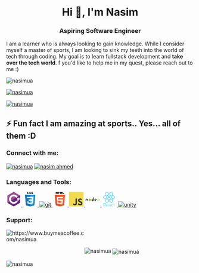 <h1 align="center">Hi 👋, I'm Nasim</h1>
<h3 align="center">Aspiring Software Engineer</h3>

<p> I am a learner who is always looking to gain knowledge. While I consider myself a master of sports, I am looking to sink my teeth into the world of tech through coding. My goal is to learn fullstack development and <strong>take over the tech world</strong>. f you'd like to help me in my quest, please reach out to me :) </p>

<p align="left"> <img src="https://komarev.com/ghpvc/?username=nasimua&label=Profile%20views&color=0e75b6&style=flat" alt="nasimua" /> </p>

<p align="left"> <a href="https://github.com/ryo-ma/github-profile-trophy"><img src="https://github-profile-trophy.vercel.app/?username=nasimua" alt="nasimua" /></a> </p>

<p align="left"> <a href="https://twitter.com/nasimua" target="blank"><img src="https://img.shields.io/twitter/follow/nasimua?logo=twitter&style=for-the-badge" alt="nasimua" /></a> </p>

## ⚡ Fun fact **I am amazing at sports.. Yes... all of them :D**

<h3 align="left">Connect with me:</h3>
<p align="left">
<a href="https://twitter.com/nasimua" target="blank"><img align="center" src="https://raw.githubusercontent.com/rahuldkjain/github-profile-readme-generator/master/src/images/icons/Social/twitter.svg" alt="nasimua" height="30" width="40" /></a>
<a href="https://linkedin.com/in/nasimua" target="blank"><img align="center" src="https://raw.githubusercontent.com/rahuldkjain/github-profile-readme-generator/master/src/images/icons/Social/linked-in-alt.svg" alt="nasim ahmed" height="30" width="40" /></a>
</p>

<h3 align="left">Languages and Tools:</h3>
<p align="left"> <a href="https://www.w3schools.com/cs/" target="_blank" rel="noreferrer"> <img src="https://raw.githubusercontent.com/devicons/devicon/master/icons/csharp/csharp-original.svg" alt="csharp" width="40" height="40"/> </a> <a href="https://www.w3schools.com/css/" target="_blank" rel="noreferrer"> <img src="https://raw.githubusercontent.com/devicons/devicon/master/icons/css3/css3-original-wordmark.svg" alt="css3" width="40" height="40"/> </a> <a href="https://git-scm.com/" target="_blank" rel="noreferrer"> <img src="https://www.vectorlogo.zone/logos/git-scm/git-scm-icon.svg" alt="git" width="40" height="40"/> </a> <a href="https://www.w3.org/html/" target="_blank" rel="noreferrer"> <img src="https://raw.githubusercontent.com/devicons/devicon/master/icons/html5/html5-original-wordmark.svg" alt="html5" width="40" height="40"/> </a> <a href="https://developer.mozilla.org/en-US/docs/Web/JavaScript" target="_blank" rel="noreferrer"> <img src="https://raw.githubusercontent.com/devicons/devicon/master/icons/javascript/javascript-original.svg" alt="javascript" width="40" height="40"/> </a> <a href="https://nodejs.org" target="_blank" rel="noreferrer"> <img src="https://raw.githubusercontent.com/devicons/devicon/master/icons/nodejs/nodejs-original-wordmark.svg" alt="nodejs" width="40" height="40"/> </a> <a href="https://reactjs.org/" target="_blank" rel="noreferrer"> <img src="https://raw.githubusercontent.com/devicons/devicon/master/icons/react/react-original-wordmark.svg" alt="react" width="40" height="40"/> </a> <a href="https://unity.com/" target="_blank" rel="noreferrer"> <img src="https://www.vectorlogo.zone/logos/unity3d/unity3d-icon.svg" alt="unity" width="40" height="40"/> </a> </p>

<h3 align="left">Support:</h3>
<p><a href="https://www.buymeacoffee.com/nasimua" target="_blank"> <img align="left" src="https://cdn.buymeacoffee.com/buttons/v2/default-yellow.png" height="50" width="210" alt="https://www.buymeacoffee.com/nasimua" /></a></p><br><br>

<p><img align="left" src="https://github-readme-stats.vercel.app/api/top-langs?username=nasimua&show_icons=true&locale=en&layout=compact" alt="nasimua" /></p>

<p>&nbsp;<img align="center" src="https://github-readme-stats.vercel.app/api?username=nasimua&show_icons=true&locale=en" alt="nasimua" /></p>

<p><img align="center" src="https://github-readme-streak-stats.herokuapp.com/?user=nasimua&" alt="nasimua" /></p>

